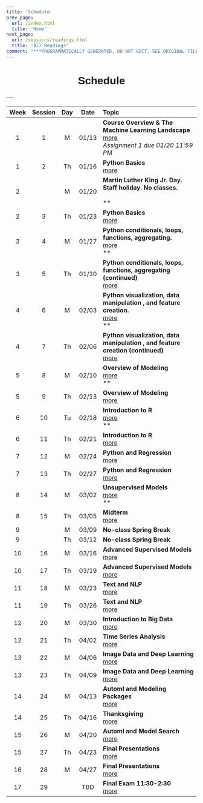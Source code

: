 ```yaml
---
title: 'Schedule'
prev_page:
  url: /index.html
  title: 'Home'
next_page:
  url: /sessions/readings.html
  title: 'All Readings'
comment: "***PROGRAMMATICALLY GENERATED, DO NOT EDIT. SEE ORIGINAL FILES IN /content***"
---
```

<h1  style="font-family:  Verdana,  Geneva,  sans-serif;  text-align:center;">Schedule</h1> 
--- 

|  Week    |  Session  |    Day    |  Date    |  Topic  |
|  :---:  |  :-----:  |  :---:  |  :---:  |  :----  |
|  1  |  1  |  M  |  01/13  |  **Course  Overview  &  The  Machine  Learning  Landscape**  <br>  [more](https://rpi.analyticsdojo.com/sessions/session1.html)  <br>  *Assignment  1  due  01/20  11:59  PM*  <br>  |
|  1  |  2  |  Th  |  01/16  |  **Python  Basics**  <br>  [more](https://rpi.analyticsdojo.com/sessions/session2.html)  |
|  2  |    |  M  |  01/20  |  **Martin  Luther  King  Jr.  Day.  Staff  holiday.  No  classes.**  <br>    <br>  **  <br>  |
|  2  |  3  |  Th  |  01/23  |  **Python  Basics**  <br>  [more](https://rpi.analyticsdojo.com/sessions/session3.html)  |
|  3  |  4  |  M  |  01/27  |  **Python  conditionals,  loops,  functions,  aggregating.**  <br>  [more](https://rpi.analyticsdojo.com/sessions/session4.html)  <br>  **  <br>  |
|  3  |  5  |  Th  |  01/30  |  **Python  conditionals,  loops,  functions,  aggregating  (continued)**  <br>  [more](https://rpi.analyticsdojo.com/sessions/session5.html)  |
|  4  |  6  |  M  |  02/03  |  **Python  visualization,  data  manipulation  ,  and  feature  creation.**  <br>  [more](https://rpi.analyticsdojo.com/sessions/session6.html)  <br>  **  <br>  |
|  4  |  7  |  Th  |  02/06  |  **Python  visualization,  data  manipulation  ,  and  feature  creation  (continued)**  <br>  [more](https://rpi.analyticsdojo.com/sessions/session7.html)  |
|  5  |  8  |  M  |  02/10  |  **Overview  of  Modeling**  <br>  [more](https://rpi.analyticsdojo.com/sessions/session8.html)  <br>  **  <br>  |
|  5  |  9  |  Th  |  02/13  |  **Overview  of  Modeling**  <br>  [more](https://rpi.analyticsdojo.com/sessions/session9.html)  |
|  6  |  10  |  Tu  |  02/18  |  **Introduction  to  R**  <br>  [more](https://rpi.analyticsdojo.com/sessions/session10.html)  <br>  **  <br>  |
|  6  |  11  |  Th  |  02/21  |  **Introduction  to  R**  <br>  [more](https://rpi.analyticsdojo.com/sessions/session11.html)  |
|  7  |  12  |  M  |  02/24  |  **Python  and  Regression**  <br>  [more](https://rpi.analyticsdojo.com/sessions/session12.html)  |
|  7  |  13  |  Th  |  02/27  |  **Python  and  Regression**  <br>  [more](https://rpi.analyticsdojo.com/sessions/session13.html)  |
|  8  |  14  |  M  |  03/02  |  **Unsupervised  Models**  <br>  [more](https://rpi.analyticsdojo.com/sessions/session14.html)  <br>  **  <br>  |
|  8  |  15  |  Th  |  03/05  |  **Midterm**  <br>  [more](https://rpi.analyticsdojo.com/sessions/session15.html)  |
|  9  |    |  M  |  03/09  |  **No-class  Spring  Break**  <br>    |
|  9  |    |  Th  |  03/12  |  **No-class  Spring  Break**  <br>    |
|  10  |  16  |  M  |  03/16  |  **Advanced  Supervised  Models**  <br>  [more](https://rpi.analyticsdojo.com/sessions/session16.html)  |
|  10  |  17  |  Th  |  03/19  |  **Advanced  Supervised  Models**  <br>  [more](https://rpi.analyticsdojo.com/sessions/session17.html)  |
|  11  |  18  |  M  |  03/23  |  **Text  and  NLP**  <br>  [more](https://rpi.analyticsdojo.com/sessions/session18.html)  |
|  11  |  19  |  Th  |  03/26  |  **Text  and  NLP**  <br>  [more](https://rpi.analyticsdojo.com/sessions/session19.html)  |
|  12  |  20  |  M  |  03/30  |  **Introduction  to  Big  Data**  <br>  [more](https://rpi.analyticsdojo.com/sessions/session20.html)  |
|  12  |  21  |  Th  |  04/02  |  **Time  Series  Analysis**  <br>  [more](https://rpi.analyticsdojo.com/sessions/session21.html)  |
|  13  |  22  |  M  |  04/06  |  **Image  Data  and  Deep  Learning**  <br>  [more](https://rpi.analyticsdojo.com/sessions/session22.html)  |
|  13  |  23  |  Th  |  04/09  |  **Image  Data  and  Deep  Learning**  <br>  [more](https://rpi.analyticsdojo.com/sessions/session23.html)  |
|  14  |  24  |  M  |  04/13  |  **Automl  and  Modeling  Packages**  <br>  [more](https://rpi.analyticsdojo.com/sessions/session24.html)  |
|  14  |  25  |  Th  |  04/16  |  **Thanksgiving**  <br>  [more](https://rpi.analyticsdojo.com/sessions/session25.html)  |
|  15  |  26  |  M  |  04/20  |  **Automl  and  Model  Search**  <br>  [more](https://rpi.analyticsdojo.com/sessions/session26.html)  |
|  15  |  27  |  Th  |  04/23  |  **Final  Presentations**  <br>  [more](https://rpi.analyticsdojo.com/sessions/session27.html)  |
|  16  |  28  |  M  |  04/27  |  **Final  Presentations**  <br>  [more](https://rpi.analyticsdojo.com/sessions/session28.html)  |
|  17  |  29  |    |  TBD  |  **Final  Exam  11:30-2:30**  <br>  [more](https://rpi.analyticsdojo.com/sessions/session29.html)  |
